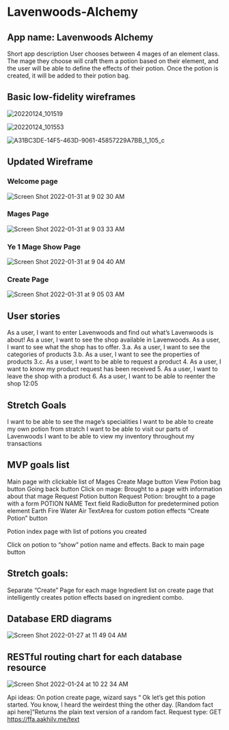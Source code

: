 # Lavenwoods-Alchemy

## App name: Lavenwoods Alchemy
Short app description
User chooses between 4 mages of an element class.  The mage they choose will craft them a potion based on their element, and the user will be able to define the effects of their potion. Once the potion is created, it will be added to their potion bag.


## Basic low-fidelity wireframes

![20220124_101519](https://user-images.githubusercontent.com/95322104/150819360-daf3cc97-42ed-4b6f-8718-9dc54c964d52.jpg)


![20220124_101553](https://user-images.githubusercontent.com/95322104/150820116-5a7d5186-eb85-4d5a-b425-325798373d4f.jpg)


![A31BC3DE-14F5-463D-9061-45857229A7BB_1_105_c](https://user-images.githubusercontent.com/95322104/150820354-191d1557-60c9-450c-b09d-821e986a1615.jpeg)


## Updated Wireframe

### Welcome page
![Screen Shot 2022-01-31 at 9 02 30 AM](https://user-images.githubusercontent.com/95322104/151818026-d980280a-e3b2-4a86-ab65-5895f9802519.png)

### Mages Page
![Screen Shot 2022-01-31 at 9 03 33 AM](https://user-images.githubusercontent.com/95322104/151818402-d719c89b-5bb8-4b36-bd5c-35113b87df8d.png)

### Ye 1 Mage Show Page

![Screen Shot 2022-01-31 at 9 04 40 AM](https://user-images.githubusercontent.com/95322104/151818791-4907b0ab-e63f-42a6-9d52-505ac147cb81.png)

### Create Page 

![Screen Shot 2022-01-31 at 9 05 03 AM](https://user-images.githubusercontent.com/95322104/151819153-e68285a0-e035-4680-8bfd-a5088d59bb18.png)

## User stories
As a user, I want to enter Lavenwoods and find out what’s Lavenwoods is about!
As a user, I want to see the shop available in Lavenwoods.
As a user, I want to see what the shop has to offer.
  3.a. As a user, I want to see the categories of products
  3.b. As a user, I want to see the properties of products
  3.c. As a user, I want to be able to request a product
4. As a user, I want to know my product request has been received
5. As a user, I want to leave the shop with a product
6. As a user, I want to be able to reenter the shop
12:05


## Stretch Goals
I want to be able to see the mage’s specialities
I want to be able to create my own potion from stratch
I want to be able to visit our parts of Lavenwoods
I want to be able to view my inventory throughout my transactions


## MVP goals list
Main page with clickable list of Mages
Create Mage button
View Potion bag button
Going back button
Click on mage: Brought to a page with information about that mage
Request Potion button
Request Potion: brought to a page with a form
POTION NAME
Text field
RadioButton for predetermined potion element
Earth
Fire
Water
Air
TextArea for custom potion effects
“Create Potion” button

Potion index page with list of potions you created

Click on potion to “show” potion name and effects.
Back to main page button


## Stretch goals:


Separate “Create” Page for each mage
Ingredient list on create page that intelligently creates potion effects based on ingredient combo.



## Database ERD diagrams




![Screen Shot 2022-01-27 at 11 49 04 AM](https://user-images.githubusercontent.com/95322104/151415328-279adda2-bf1d-40c8-a137-8baf9a8df587.png)










## RESTful routing chart for each database resource

![Screen Shot 2022-01-24 at 10 22 34 AM](https://user-images.githubusercontent.com/95322104/150822426-94e23d33-615e-4986-b2de-151aa9c08cde.png)



Api ideas: On potion create page, wizard says “ Ok let’s get this potion started.  You know, I heard the weirdest thing the other day.  [Random fact api here]”Returns the plain text version of a random fact.
Request type:
GET https://ffa.aakhilv.me/text
